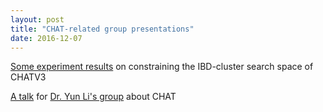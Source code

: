 ```yaml
---
layout: post
title: "CHAT-related group presentations"
date: 2016-12-07
---
```

<a href="https://github.com/lybird300/lybird300.github.io/blob/master/YLin_Nov16_2016_CHAT.pdf">Some experiment results</a> on constraining the IBD-cluster search space of CHATV3

<a href="">A talk</a> for <a href="http://www.unc.edu/~yunmli/">Dr. Yun Li's group</a> about CHAT
